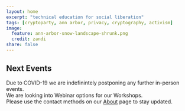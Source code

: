 ```yaml
---
layout: home
excerpt: "technical education for social liberation"
tags: [cryptoparty, ann arbor, privacy, cryptography, activism]
image:
  feature: ann-arbor-snow-landscape-shrunk.png
  credit: zandi
share: false
---
```


## Next Events
Due to COVID-19 we are indefinintely postponing any further in-person events. <br>
We are looking into Webinar options for our Workshops. <br>
Please use the contact methods on our [About](/about) page to stay updated.

[aha]: http://www.allhandsactive.org/
[aadl]: https://aadl.org/
[TinkerTech]: http://tinkertech.io

[Facebook Event Link]: https://www.facebook.com/events/320788725538139/
[facebookevent]: https://www.facebook.com/events/140211433332985/
[aadlevent]: https://aadl.org/internetsownboy
